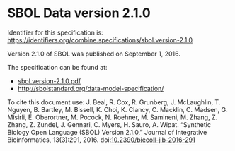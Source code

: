# SBOL Data version 2.1.0
Identifier for this specification is: https://identifiers.org/combine.specifications/sbol.version-2.1.0

Version 2.1.0 of SBOL was published on September 1, 2016.

The specification can be found at:

* [sbol.version-2.1.0.pdf](./files/sbol.version-2.1.0.pdf)
* http://sbolstandard.org/data-model-specification/

To cite this document use: J. Beal, R. Cox, R. Grunberg, J. McLaughlin, T. Nguyen, B. Bartley, M. Bissell, K. Choi, K. Clancy, C. Macklin, C. Madsen, G. Misirli, E. Oberortner, M. Pocock, N. Roehner, M. Samineni, M. Zhang, Z. Zhang, Z. Zundel, J. Gennari, C. Myers, H. Sauro, A. Wipat. “Synthetic Biology Open Language (SBOL) Version 2.1.0,” Journal of Integrative Bioinformatics, 13(3):291, 2016. doi:[10.2390/biecoll-jib-2016-291](https://doi.org/10.2390/biecoll-jib-2016-291)
